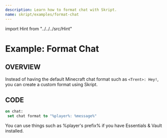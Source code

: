 ```yaml
---
description: Learn how to format chat with Skript.
name: skript/examples/format-chat
---
```


import Hint from "../../../src/Hint"

# Example: Format Chat

## OVERVIEW

Instead of having the default Minecraft chat format such as `<Trent>: Hey!`, you can create a custom format using Skript.

## CODE

```vb
on chat:
 set chat format to "%player%: %message%"
```

<Hint severity="info">
You can use things such as <inlineCode>%player's prefix%</inlineCode> if you have Essentials & Vault installed.
</Hint>
